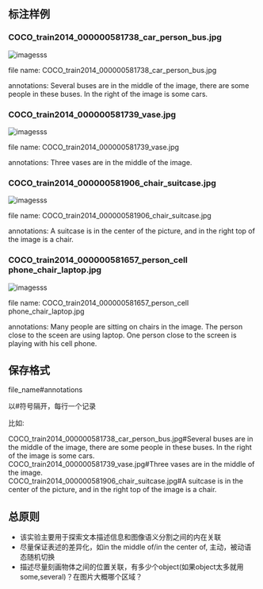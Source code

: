 ## 标注样例


### COCO_train2014_000000581738_car_person_bus.jpg

![imagesss](images/COCO_train2014_000000581738_car_person_bus.jpg)

file name: COCO_train2014_000000581738_car_person_bus.jpg

annotations: Several buses are in the middle of the image, there are some people in these buses. In the right of the image is some cars.


### COCO_train2014_000000581739_vase.jpg

![imagesss](images/COCO_train2014_000000581739_vase.jpg)

file name: COCO_train2014_000000581739_vase.jpg

annotations: Three vases are in the middle of the image.

### COCO_train2014_000000581906_chair_suitcase.jpg

![imagesss](images/COCO_train2014_000000581906_chair_suitcase.jpg)

file name: COCO_train2014_000000581906_chair_suitcase.jpg

annotations: A suitcase is in the center of the picture, and in the right top of the image is a chair.

### COCO_train2014_000000581657_person_cell phone_chair_laptop.jpg

![imagesss](images/COCO_train2014_000000581657_person_cellphone_chair_laptop.jpg)

file name: COCO_train2014_000000581657_person_cell phone_chair_laptop.jpg

annotations: Many people are sitting on chairs in the image. The person close to the sceen are using laptop. One person close to the screen is playing with his cell phone.




## 保存格式

file_name#annotations

以#符号隔开，每行一个记录

比如:

COCO_train2014_000000581738_car_person_bus.jpg#Several buses are in the middle of the image, there are some people in these buses. In the right of the image is some cars.
<br>COCO_train2014_000000581739_vase.jpg#Three vases are in the middle of the image.
<br>COCO_train2014_000000581906_chair_suitcase.jpg#A suitcase is in the center of the picture, and in the right top of the image is a chair.


## 总原则

*  该实验主要用于探索文本描述信息和图像语义分割之间的内在关联
*  尽量保证表述的差异化，如in the middle of/in the center of, 主动，被动语态随机切换
*  描述尽量刻画物体之间的位置关联，有多少个object(如果object太多就用some,several)？在图片大概哪个区域？
